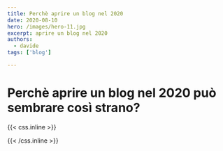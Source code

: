 ```yaml
---
title: Perchè aprire un blog nel 2020
date: 2020-08-10
hero: /images/hero-11.jpg
excerpt: aprire un blog nel 2020
authors:
  - davide
tags: ['blog']

---
```

# Perchè aprire un blog nel 2020 può sembrare così strano?



{{< css.inline >}}
<style>
.canon { background: white; width: 100%; height: auto;}
</style>
{{< /css.inline >}}
